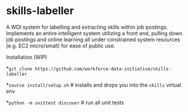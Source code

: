 # skills-labeller
A WDI system for labelling and extracting skills within job postings. Implements an entire intelligent system utilizing a front end, pulling down job postings and online learning all under constrained system resources (e.g. EC2 micro/small) for ease of public use.

Installation (WIP)

*`git clone https://github.com/workforce-data-initiative/skills-labeller`

*`source install/setup.sh` # installs and drops you into the `skills` virtual env

*`python -m unittest discover` # run all unit tests
